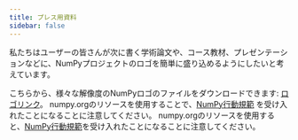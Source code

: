 ```yaml
---
title: プレス用資料
sidebar: false
---
```


私たちはユーザーの皆さんが次に書く学術論文や、コース教材、プレゼンテーションなどに、NumPyプロジェクトのロゴを簡単に盛り込めるようにしたいと考えています。

こちらから、様々な解像度のNumPyロゴのファイルをダウンロードできます: [ロゴリンク](https://github.com/numpy/numpy/tree/main/branding/logo)。 numpy.orgのリソースを使用することで、[NumPy行動規範](/code-of-conduct) を受け入れたことになることに注意してください。 numpy.orgのリソースを使用すると、[NumPy行動規範](/code-of-conduct)を受け入れたことになることに注意してください。

